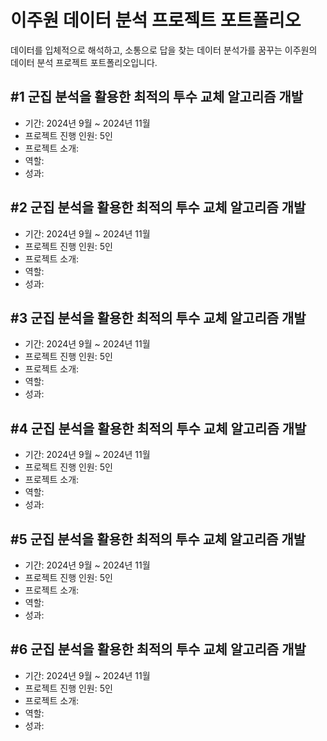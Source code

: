 # 이주원 데이터 분석 프로젝트 포트폴리오

데이터를 입체적으로 해석하고, 소통으로 답을 찾는 데이터 분석가를 꿈꾸는 이주원의 데이터 분석 프로젝트 포트폴리오입니다.

## #1 군집 분석을 활용한 최적의 투수 교체 알고리즘 개발
* 기간: 2024년 9월 ~ 2024년 11월
* 프로젝트 진행 인원: 5인
* 프로젝트 소개:
* 역할:
* 성과:

## #2 군집 분석을 활용한 최적의 투수 교체 알고리즘 개발
* 기간: 2024년 9월 ~ 2024년 11월
* 프로젝트 진행 인원: 5인
* 프로젝트 소개:
* 역할:
* 성과:

## #3 군집 분석을 활용한 최적의 투수 교체 알고리즘 개발
* 기간: 2024년 9월 ~ 2024년 11월
* 프로젝트 진행 인원: 5인
* 프로젝트 소개:
* 역할:
* 성과:

## #4 군집 분석을 활용한 최적의 투수 교체 알고리즘 개발
* 기간: 2024년 9월 ~ 2024년 11월
* 프로젝트 진행 인원: 5인
* 프로젝트 소개:
* 역할:
* 성과:

## #5 군집 분석을 활용한 최적의 투수 교체 알고리즘 개발
* 기간: 2024년 9월 ~ 2024년 11월
* 프로젝트 진행 인원: 5인
* 프로젝트 소개:
* 역할:
* 성과:

## #6 군집 분석을 활용한 최적의 투수 교체 알고리즘 개발
* 기간: 2024년 9월 ~ 2024년 11월
* 프로젝트 진행 인원: 5인
* 프로젝트 소개:
* 역할:
* 성과:
